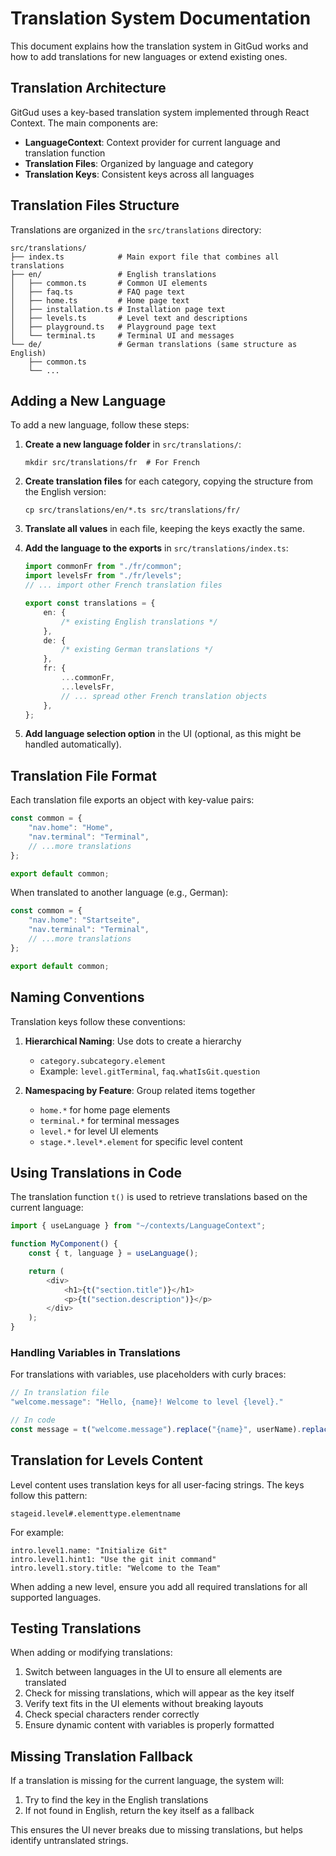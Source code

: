 # Translation System Documentation

This document explains how the translation system in GitGud works and how to add translations for new languages or extend existing ones.

## Translation Architecture

GitGud uses a key-based translation system implemented through React Context. The main components are:

- **LanguageContext**: Context provider for current language and translation function
- **Translation Files**: Organized by language and category
- **Translation Keys**: Consistent keys across all languages

## Translation Files Structure

Translations are organized in the `src/translations` directory:

```
src/translations/
├── index.ts            # Main export file that combines all translations
├── en/                 # English translations
│   ├── common.ts       # Common UI elements
│   ├── faq.ts          # FAQ page text
│   ├── home.ts         # Home page text
│   ├── installation.ts # Installation page text
│   ├── levels.ts       # Level text and descriptions
│   ├── playground.ts   # Playground page text
│   └── terminal.ts     # Terminal UI and messages
└── de/                 # German translations (same structure as English)
    ├── common.ts
    └── ...
```

## Adding a New Language

To add a new language, follow these steps:

1. **Create a new language folder** in `src/translations/`:

    ```
    mkdir src/translations/fr  # For French
    ```

2. **Create translation files** for each category, copying the structure from the English version:

    ```
    cp src/translations/en/*.ts src/translations/fr/
    ```

3. **Translate all values** in each file, keeping the keys exactly the same.

4. **Add the language to the exports** in `src/translations/index.ts`:

    ```typescript
    import commonFr from "./fr/common";
    import levelsFr from "./fr/levels";
    // ... import other French translation files

    export const translations = {
        en: {
            /* existing English translations */
        },
        de: {
            /* existing German translations */
        },
        fr: {
            ...commonFr,
            ...levelsFr,
            // ... spread other French translation objects
        },
    };
    ```

5. **Add language selection option** in the UI (optional, as this might be handled automatically).

## Translation File Format

Each translation file exports an object with key-value pairs:

```typescript
const common = {
    "nav.home": "Home",
    "nav.terminal": "Terminal",
    // ...more translations
};

export default common;
```

When translated to another language (e.g., German):

```typescript
const common = {
    "nav.home": "Startseite",
    "nav.terminal": "Terminal",
    // ...more translations
};

export default common;
```

## Naming Conventions

Translation keys follow these conventions:

1. **Hierarchical Naming**: Use dots to create a hierarchy

    - `category.subcategory.element`
    - Example: `level.gitTerminal`, `faq.whatIsGit.question`

2. **Namespacing by Feature**: Group related items together
    - `home.*` for home page elements
    - `terminal.*` for terminal messages
    - `level.*` for level UI elements
    - `stage.*.level*.element` for specific level content

## Using Translations in Code

The translation function `t()` is used to retrieve translations based on the current language:

```typescript
import { useLanguage } from "~/contexts/LanguageContext";

function MyComponent() {
    const { t, language } = useLanguage();

    return (
        <div>
            <h1>{t("section.title")}</h1>
            <p>{t("section.description")}</p>
        </div>
    );
}
```

### Handling Variables in Translations

For translations with variables, use placeholders with curly braces:

```typescript
// In translation file
"welcome.message": "Hello, {name}! Welcome to level {level}."

// In code
const message = t("welcome.message").replace("{name}", userName).replace("{level}", levelNumber);
```

## Translation for Levels Content

Level content uses translation keys for all user-facing strings. The keys follow this pattern:

```
stageid.level#.elementtype.elementname
```

For example:

```
intro.level1.name: "Initialize Git"
intro.level1.hint1: "Use the git init command"
intro.level1.story.title: "Welcome to the Team"
```

When adding a new level, ensure you add all required translations for all supported languages.

## Testing Translations

When adding or modifying translations:

1. Switch between languages in the UI to ensure all elements are translated
2. Check for missing translations, which will appear as the key itself
3. Verify text fits in the UI elements without breaking layouts
4. Check special characters render correctly
5. Ensure dynamic content with variables is properly formatted

## Missing Translation Fallback

If a translation is missing for the current language, the system will:

1. Try to find the key in the English translations
2. If not found in English, return the key itself as a fallback

This ensures the UI never breaks due to missing translations, but helps identify untranslated strings.
